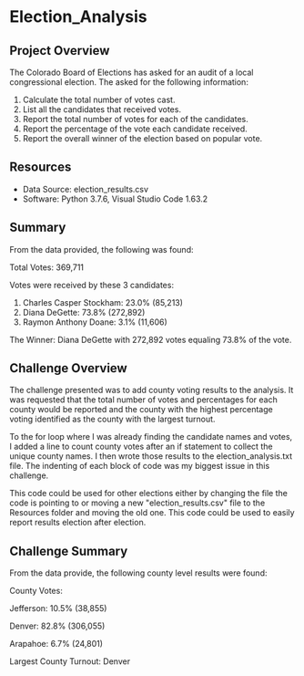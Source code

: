 # Election_Analysis
## Project Overview
The Colorado Board of Elections has asked for an audit of a local congressional election. The asked for the following information:
1. Calculate the total number of votes cast.
2. List all the candidates that received votes.
3. Report the total number of votes for each of the candidates.
4. Report the percentage of the vote each candidate received.
5. Report the overall winner of the election based on popular vote.

## Resources
* Data Source: election_results.csv
* Software: Python 3.7.6, Visual Studio Code 1.63.2

## Summary
From the data provided, the following was found:

Total Votes: 369,711

Votes were received by these 3 candidates:
1. Charles Casper Stockham: 23.0% (85,213)
2. Diana DeGette: 73.8% (272,892)
3. Raymon Anthony Doane: 3.1% (11,606)

The Winner: Diana DeGette with 272,892 votes equaling 73.8% of the vote. 

## Challenge Overview
The challenge presented was to add county voting results to the analysis. It was requested that the total number of votes and percentages for each county would be reported and the county with the highest percentage voting identified as the county with the largest turnout.

To the for loop where I was already finding the candidate names and votes, I added a line to count county votes after an if statement to collect the unique county names. I then wrote those results to the election_analysis.txt file. The indenting of each block of code was my biggest issue in this challenge.  

This code could be used for other elections either by changing the file the code is pointing to or moving a new "election_results.csv" file to the Resources folder and moving the old one. This code could be used to easily report results election after election. 

## Challenge Summary
From the data provide, the following county level results were found:

County Votes: 

Jefferson: 10.5% (38,855)

Denver: 82.8% (306,055)

Arapahoe: 6.7% (24,801)

Largest County Turnout: Denver 

